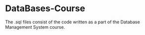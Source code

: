 DataBases-Course
================
The .sql files consist of the code written as a part of the Database Management System course.
